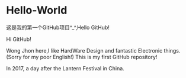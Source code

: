 # Hello-World
这是我的第一个GitHub项目^_^,Hello GitHub!

Hi GitHub!

Wong Jhon here,I like HardWare Design and fantastic Electronic things.(Sorry for my poor English!)
This is my first GitHub repository! 

In 2017, a day after the Lantern Festival in China.
